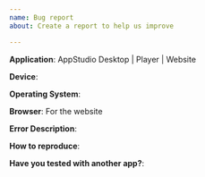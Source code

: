 ```yaml
---
name: Bug report
about: Create a report to help us improve

---
```


**Application**: AppStudio Desktop | Player | Website 

**Device**:

**Operating System**: 

**Browser**: For the website

**Error Description**:

**How to reproduce**:

**Have you tested with another app?**:
